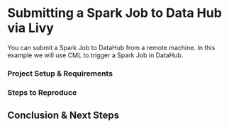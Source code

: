 # Submitting a Spark Job to Data Hub via Livy

You can submit a Spark Job to DataHub from a remote machine. In this example we will use CML to trigger a Spark Job in DataHub.

### Project Setup & Requirements

### Steps to Reproduce

## Conclusion & Next Steps
